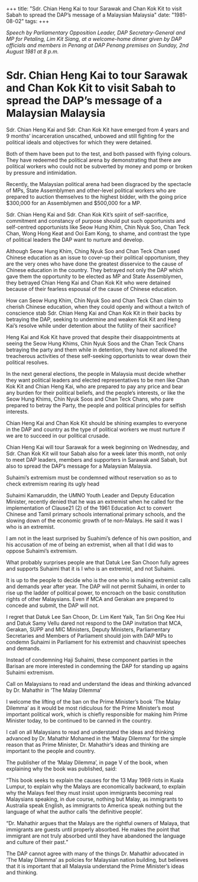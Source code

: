 +++ 
title: "Sdr. Chian Heng Kai to tour Sarawak and Chan Kok Kit to visit Sabah to spread the DAP’s message of a Malaysian Malaysia"
date: "1981-08-02"
tags:
+++

_Speech by Parliamentary Opposition Leader, DAP Secretary-General and MP for Petaling, Lim Kit Siang, at a welcome-home dinner given by DAP officials and members in Penang at DAP Penang premises on Sunday, 2nd August 1981 at 8 p.m._

# Sdr. Chian Heng Kai to tour Sarawak and Chan Kok Kit to visit Sabah to spread the DAP’s message of a Malaysian Malaysia
				
Sdr. Chian Heng Kai and Sdr. Chan Kok Kit have emerged from 4 years and 9 months’ incarceration unscathed, unbowed and still fighting for the political ideals and objectives for which they were detained.</u>

Both of them have been put to the test, and both passed with flying colours. They have redeemed the political arena by demonstrating that there are political workers who could not be subverted by money and pomp or broken by pressure and intimidation.

Recently, the Malaysian political arena had been disgraced by the spectacle of MPs, State Assemblymen and other-level political workers who are prepared to auction themselves to the highest bidder, with the going price $300,000 for an Assemblymen and $500,000 for a MP.

Sdr. Chian Heng Kai and Sdr. Chan Kok Kit’s spirit of self-sacrifice, commitment and constancy of purpose should put such opportunists and self-centred opportunists like Seow Hung Khim, Chin Nyuk Soo, Chan Teck Chan, Wong Hong Keat and Ooi Eam Kong, to shame, and contrast the type of political leaders the DAP want to nurture and develop.

Although Seow Hung Khim, Ching Nyuk Soo and Chan Teck Chan used Chinese education as an issue to cover-up their political opportunism, they are the very ones who have done the greatest disservice to the cause of Chinese education in the country. They betrayed not only the DAP which gave them the opportunity to be elected as MP and State Assemblymen, they betrayed Chian Heng Kai and Chan Kok Kit who were detained because of their fearless espousal of the cause of Chinese education.

How can Seow Hung Khim, Chin Nyuk Soo and Chan Teck Chan claim to cherish Chinese education, when they could openly and without a twitch of conscience stab Sdr. Chian Heng Kai and Chan Kok Kit in their backs by betraying the DAP, seeking to undermine and weaken Kok Kit and Heng Kai’s resolve while under detention about the futility of their sacrifice?

Heng Kai and Kok Kit have proved that despite their disappointments at seeing the Seow Hung Khims, Chin Nyuk Soos and the Chan Teck Chans betraying the party and them while in detention, they have not allowed the treacherous activities of these self-seeking opportunists to wear down their political resolves.

In the next general elections, the people in Malaysia must decide whether they want political leaders and elected representatives to be men like Chan Kok Kit and Chian Heng Kai, who are prepared to pay any price and bear any burden for their political beliefs, and the people’s interests, or like the Seow Hung Khims, Chin Nyuk Soos and Chan Teck Chans, who pare prepared to betray the Party, the people and political principles for selfish interests.

Chian Heng Kai and Chan Kok Kit should be shining examples to everyone in the DAP and country as the type of political workers we must nurture if we are to succeed in our political crusade.

Chian Heng Kai will tour Sarawak for a week beginning on Wednesday, and Sdr. Chan Kok Kit will tour Sabah also for a week later this month, not only to meet DAP leaders, members and supporters in Sarawak and Sabah, but also to spread the DAP’s message for a Malaysian Malaysia.

Suhaimi’s extremism must be condemned without reservation so as to check extremism rearing its ugly head											

Suhaimi Kamaruddin, the UMNO Youth Leader and Deputy Education Minister, recently denied that he was an extremist when he called for the implementation of Clause21 (2) of the 1961 Education Act to convert Chinese and Tamil primary schools international primary schools, and the slowing down of the economic growth of te non-Malays. He said it was I who is an extremist.

I am not in the least surprised by Suahimi’s defence of his own position, and his accusation of me of being an extremist, when all that I did was to oppose Suhaimi’s extremism.

What probably surprises people are that Datuk Lee San Choon fully agrees and supports Suhaimi that it is I who is an extremist, and not Suhaimi.

It is up to the people to decide who is the one who is making extremist calls and demands year after year. The DAP will not permit Suhaimi, in order to rise up the ladder of political power, to encroach on the basic constitution rights of other Malaysians. Even if MCA and Gerakan are prepared to concede and submit, the DAP will not.

I regret that Datuk Lee San Choon, Dr. Lim Kent Yaik, Tan Sri Ong Kee Hui and Datuk Samy Vellu dared not respond to the DAP invitation that MCA, Gerakan, SUPP and MIC Ministers, Deputy Ministers, Parliamentary Secretaries and Members of Parliament should join with DAP MPs to condemn Suhaimi in Parliament for his extremist and chauvinist speeches and demands.

Instead of condemning Haji Suhaimi, these component parties in the Barisan are more interested in condemning the DAP for standing up agains Suhaimi extremism.

Call on Malaysians to read and understand the ideas and thinking advanced by Dr. Mahathir in ‘The Malay Dilemma’										

I welcome the lifting of the ban on the Prime Minister’s book ‘The Malay Dilemma’ as it would be most ridiculous for the Prime Minister’s most important political work, which is chiefly responsible for making him Prime Minister today, to be continued to be canned in the country.

I call on all Malaysians to read and understand the ideas and thinking advanced by Dr. Mahathir Mohamed in the ‘Malay Dilemma’ for the simple reason that as Prime Minister, Dr. Mahathir’s ideas and thinking are important to the people and country.

The publisher of the ‘Malay Dilemma’, in page V of the book, when explaining why the book was published, said:

“This book seeks to explain the causes for the 13 May 1969 riots in Kuala Lumpur, to explain why the Malays are economically backward, to explain why the Malays feel they must insist upon immigrants becoming real Malaysians speaking, in due course, nothing but Malay, as immigrants to Australia speak English, as immigrants to America speak nothing but the language of what the author calls ‘the definitive people’.

“Dr. Mahathir argues that the Malays are the rightful owners of Malaya, that immigrants are guests until properly absorbed. He makes the point that immigrant are not truly absorbed until they have abandoned the language and culture of their past.”

The DAP cannot agree with many of the things Dr. Mahathir advocated in ‘The Malay Dilemma’ as policies for Malaysian nation building, but believes that it is important that all Malaysia understand the Prime Minister’s ideas and thinking.
 
